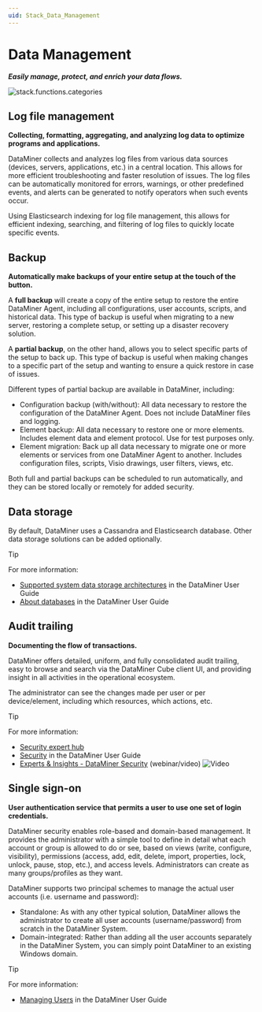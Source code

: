 ```yaml
---
uid: Stack_Data_Management
---
```


# Data Management

***Easily manage, protect, and enrich your data flows.***

![stack.functions.categories](~/dataminer-overview/images/stack_data_management.png)

## Log file management

**Collecting, formatting, aggregating, and analyzing log data to optimize programs and applications.**

DataMiner collects and analyzes log files from various data sources (devices, servers, applications, etc.) in a central location. This allows for more efficient troubleshooting and faster resolution of issues. The log files can be automatically monitored for errors, warnings, or other predefined events, and alerts can be generated to notify operators when such events occur.

Using Elasticsearch indexing for log file management, this allows for efficient indexing, searching, and filtering of log files to quickly locate specific events.

## Backup

**Automatically make backups of your entire setup at the touch of the button.**

A **full backup** will create a copy of the entire setup to restore the entire DataMiner Agent, including all configurations, user accounts, scripts, and historical data. This type of backup is useful when migrating to a new server, restoring a complete setup, or setting up a disaster recovery solution.

A **partial backup**, on the other hand, allows you to select specific parts of the setup to back up. This type of backup is useful when making changes to a specific part of the setup and wanting to ensure a quick restore in case of issues.

Different types of partial backup are available in DataMiner, including:

- Configuration backup (with/without): All data necessary to restore the configuration of the DataMiner Agent. Does not include DataMiner files and logging.
- Element backup: All data necessary to restore one or more elements. Includes element data and element protocol. Use for test purposes only.
- Element migration: Back up all data necessary to migrate one or more elements or services from one DataMiner Agent to another. Includes configuration files, scripts, Visio drawings, user filters, views, etc.

Both full and partial backups can be scheduled to run automatically, and they can be stored locally or remotely for added security.

## Data storage

By default, DataMiner uses a Cassandra and Elasticsearch database. Other data storage solutions can be added optionally.

> [!TIP]
> For more information:
>
> - [Supported system data storage architectures](xref:Supported_system_data_storage_architectures) in the DataMiner User Guide
> - [About databases](xref:Databases_about) in the DataMiner User Guide

## Audit trailing

**Documenting the flow of transactions.**

DataMiner offers detailed, uniform, and fully consolidated audit trailing, easy to browse and search via the DataMiner Cube client UI, and providing insight in all activities in the operational ecosystem.

The administrator can see the changes made per user or per device/element, including which resources, which actions, etc.

> [!TIP]
> For more information:
>
> - [Security expert hub](https://community.dataminer.services/expert-hub-ict-security/)
> - [Security](xref:security) in the DataMiner User Guide
> - [Experts & Insights - DataMiner Security](https://community.dataminer.services/video/experts-insights-dataminer-security/) (webinar/video) ![Video](~/user-guide/images/video_Duo.png)

## Single sign-on

**User authentication service that permits a user to use one set of login credentials.**

DataMiner security enables role-based and domain-based management. It provides the administrator with a simple tool to define in detail what each account or group is allowed to do or see, based on views (write, configure, visibility), permissions (access, add, edit, delete, import, properties, lock, unlock, pause, stop, etc.), and access levels. Administrators can create as many groups/profiles as they want.

DataMiner supports two principal schemes to manage the actual user accounts (i.e. username and password):

- Standalone: As with any other typical solution, DataMiner allows the administrator to create all user accounts (username/password) from scratch in the DataMiner System.
- Domain-integrated: Rather than adding all the user accounts separately in the DataMiner System, you can simply point DataMiner to an existing Windows domain.

> [!TIP]
> For more information:
>
> - [Managing Users](xref:Managing_users) in the DataMiner User Guide
